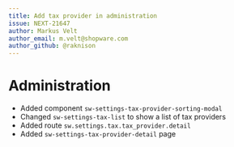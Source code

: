 ```yaml
---
title: Add tax provider in administration
issue: NEXT-21647
author: Markus Velt
author_email: m.velt@shopware.com
author_github: @raknison
---
```

# Administration
* Added component `sw-settings-tax-provider-sorting-modal`
* Changed `sw-settings-tax-list` to show a list of tax providers
* Added route `sw.settings.tax.tax_provider.detail`
* Added `sw-settings-tax-provider-detail` page
